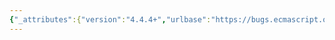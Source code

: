 ```yaml
---
{"_attributes":{"version":"4.4.4+","urlbase":"https://bugs.ecmascript.org/","maintainer":"dherman@mozilla.com"},"bug":{"bug_id":189,"creation_ts":"2011-08-02 19:18:00 -0700","short_desc":"10.5: \"the resulting of\"","delta_ts":"2011-08-30 11:43:29 -0700","product":"Draft for 6th Edition","component":"editorial issue","version":"Rev 2: July 25, 2011 Draft","rep_platform":"All","op_sys":"All","bug_status":"RESOLVED","resolution":"FIXED","priority":"Normal","bug_severity":"minor","everconfirmed":true,"reporter":{"uid":"jmdyck","name":"Michael Dyck"},"assigned_to":{"uid":"allen","name":"Allen Wirfs-Brock"},"long_desc":[{"commentid":412,"comment_count":0,"who":{"uid":"jmdyck","name":"Michael Dyck"},"bug_when":"2011-08-02 19:18:41 -0700","thetext":"10.5 Declaration Binding Instantiation\n\nSteps 5.e.ii and 8.d.ii say:\n    \"Let existingProp be the resulting of calling ...\"\n\nChange \"resulting\" to \"result\"."},{"commentid":440,"comment_count":1,"who":{"uid":"allen","name":"Allen Wirfs-Brock"},"bug_when":"2011-08-30 11:33:25 -0700","thetext":"fixed in working draft"}]}}
---
```

